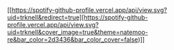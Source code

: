 [[https://spotify-github-profile.vercel.app/api/view.svg?uid=trknell&redirect=true][https://spotify-github-profile.vercel.app/api/view.svg?uid=trknell&cover_image=true&theme=natemoo-re&bar_color=2d3436&bar_color_cover=false)]]
